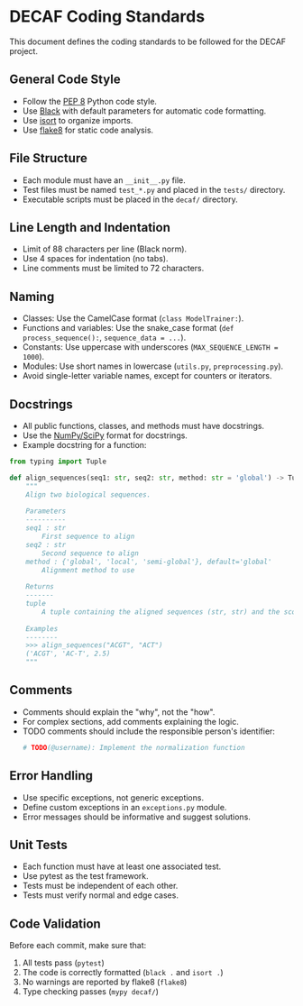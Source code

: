 # DECAF Coding Standards

This document defines the coding standards to be followed for the DECAF project.

## General Code Style

- Follow the [PEP 8](https://www.python.org/dev/peps/pep-0008/) Python code style.
- Use [Black](https://black.readthedocs.io/) with default parameters for automatic code formatting.
- Use [isort](https://pycqa.github.io/isort/) to organize imports.
- Use [flake8](https://flake8.pycqa.org/) for static code analysis.

## File Structure

- Each module must have an `__init__.py` file.
- Test files must be named `test_*.py` and placed in the `tests/` directory.
- Executable scripts must be placed in the `decaf/` directory.

## Line Length and Indentation

- Limit of 88 characters per line (Black norm).
- Use 4 spaces for indentation (no tabs).
- Line comments must be limited to 72 characters.

## Naming

- Classes: Use the CamelCase format (`class ModelTrainer:`).
- Functions and variables: Use the snake_case format (`def process_sequence():`, `sequence_data = ...`).
- Constants: Use uppercase with underscores (`MAX_SEQUENCE_LENGTH = 1000`).
- Modules: Use short names in lowercase (`utils.py`, `preprocessing.py`).
- Avoid single-letter variable names, except for counters or iterators.

## Docstrings

- All public functions, classes, and methods must have docstrings.
- Use the [NumPy/SciPy](https://numpydoc.readthedocs.io/en/latest/format.html) format for docstrings.
- Example docstring for a function:

```python
from typing import Tuple

def align_sequences(seq1: str, seq2: str, method: str = 'global') -> Tuple[str, str, float]:
    """
    Align two biological sequences.
    
    Parameters
    ----------
    seq1 : str
        First sequence to align
    seq2 : str
        Second sequence to align
    method : {'global', 'local', 'semi-global'}, default='global'
        Alignment method to use
        
    Returns
    -------
    tuple
        A tuple containing the aligned sequences (str, str) and the score (float)
        
    Examples
    --------
    >>> align_sequences("ACGT", "ACT")
    ('ACGT', 'AC-T', 2.5)
    """

```

## Comments

- Comments should explain the "why", not the "how".
- For complex sections, add comments explaining the logic.
- TODO comments should include the responsible person's identifier:
  ```python
  # TODO(@username): Implement the normalization function
  ```

## Error Handling

- Use specific exceptions, not generic exceptions.
- Define custom exceptions in an `exceptions.py` module.
- Error messages should be informative and suggest solutions.

## Unit Tests

- Each function must have at least one associated test.
- Use pytest as the test framework.
- Tests must be independent of each other.
- Tests must verify normal and edge cases.

## Code Validation

Before each commit, make sure that:
1. All tests pass (`pytest`)
2. The code is correctly formatted (`black .` and `isort .`)
3. No warnings are reported by flake8 (`flake8`)
4. Type checking passes (`mypy decaf/`)